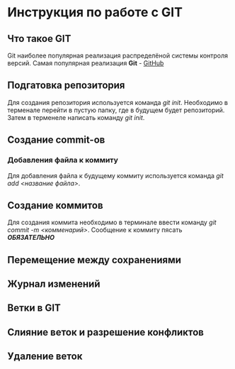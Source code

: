 # Инструкция по работе с GIT

## Что такое GIT
Git наиболее популярная реализация распределёной системы контроля версий. Самая популярная реализация **Git** - [GitHub](https://github.com/)

## Подгатовка репозитория
Для создания репозитория используется команда *git init*. Необходимо в терменале перейти в пустую папку, где в будущем будет репозиторий. Затем в терменеле написать команду *git init*.


## Создание commit-ов

### Добавления файла к коммиту
Для добавления файла к будущему коммиту используется команда *git add <название файла>*. 

## Создание коммитов
Для создания коммита необходимо в терминале ввести команду *git commit -m <комменарий>*. Сообщение к коммиту пясать ***ОБЯЗАТЕЛЬНО***


## Перемещение между сохранениями

##  Журнал изменений

## Ветки в GIT

## Слияние веток и разрешение конфликтов

## Удаление веток

